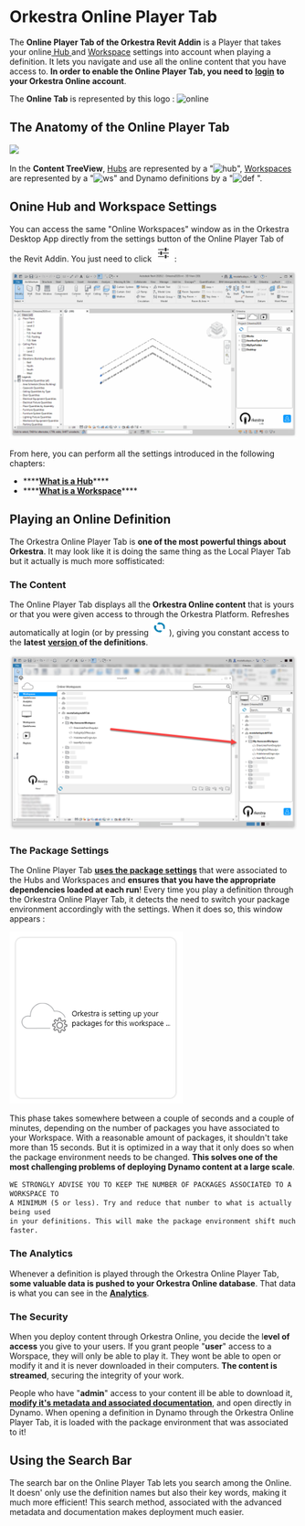 # Orkestra Online Player Tab

The **Online Player Tab of the Orkestra Revit Addin** is a Player that takes your online[ Hub ](https://datashapes.gitbook.io/orkestra-online/orkestra-desktop-app/what-is-a-hub)and [Workspace](https://datashapes.gitbook.io/orkestra-online/orkestra-desktop-app/what-is-a-workspace) settings into account when playing a definition. It lets you navigate and use all the online content that you have access to. **In order to enable the Online Player Tab, you need to** [**login**](https://datashapes.gitbook.io/orkestra-online/orkestra-revit-addin/login) **to your Orkestra Online account**.

The **Online Tab** is represented by this logo : ![online](https://datashapes.files.wordpress.com/2020/05/onlineicon.png?)

## The Anatomy of the Online Player Tab

![](https://datashapes.files.wordpress.com/2020/05/onlinetabanatomy.png?)

In the **Content TreeView**, [Hubs](https://datashapes.gitbook.io/orkestra-online/orkestra-desktop-app/what-is-a-hub) are represented by a "![hub](https://datashapes.files.wordpress.com/2020/05/cloudi.png?resize=30%2C20)", [Workspaces](https://datashapes.gitbook.io/orkestra-online/orkestra-desktop-app/what-is-a-workspace) are represented by a "![ws](https://datashapes.files.wordpress.com/2020/05/workspace.png?)" and Dynamo definitions by a "![def](https://datashapes.files.wordpress.com/2020/05/definition.png?) ".

## Onine Hub and Workspace Settings

You can access the same "Online Workspaces" window as in the Orkestra Desktop App directly from the settings button of the Online Player Tab of the Revit Addin. You just need to click ![](../.gitbook/assets/settings.PNG):

![Accessing the Online Hub/ Workspace Settings](../.gitbook/assets/online-hub-settings.gif)

From here, you can perform all the settings introduced in the following chapters:

* \*\*\*\*[**What is a Hub**](https://datashapes.gitbook.io/orkestra-online/orkestra-desktop-app/what-is-a-hub)\*\*\*\*
* \*\*\*\*[**What is a Workspace**](https://datashapes.gitbook.io/orkestra-online/orkestra-desktop-app/what-is-a-workspace)\*\*\*\*

## Playing an Online Definition

The Orkestra Online Player Tab is **one of the most powerful things about Orkestra**. It may look like it is doing the same thing as the Local Player Tab but it actually is much more soffisticated:

### The Content

The Online Player Tab displays all the **Orkestra Online content** that is yours or that you were given access to through the Orkestra Platform. Refreshes automatically at login \(or by pressing ![](../.gitbook/assets/refresh.png)\), giving you constant access to the **latest** [**version** ](https://datashapes.gitbook.io/orkestra-online/orkestra-desktop-app/versioning)**of the definitions**.

![Direct Access to You Online Content Through the Online Player Tab](../.gitbook/assets/onlinecontent.png)

### The Package Settings

The Online Player Tab [**uses the package settings**](https://datashapes.gitbook.io/orkestra-online/orkestra-desktop-app/what-is-a-workspace#package-settings) that were associated to the Hubs and Workspaces and **ensures that you have the appropriate dependencies loaded at each run**! Every time you play a definition through the Orkestra Online Player Tab, it detects the need to switch your package environment accordingly with the settings. When it does so, this window appears : 

![Orkestra Automatically Switches Your Packages to Fit the Workspace Settings](../.gitbook/assets/packagesetting.PNG)

This phase takes somewhere between a couple of seconds and a couple of minutes, depending on the number of packages you have associated to your Workspace. With a reasonable amount of packages, it shouldn't take more than 15 seconds. But it is optimized in a way that it only does so when the package environment needs to be changed. **This solves one of the most challenging problems of deploying Dynamo content at a large scale**. 

```text
WE STRONGLY ADVISE YOU TO KEEP THE NUMBER OF PACKAGES ASSOCIATED TO A WORKSPACE TO 
A MINIMUM (5 or less). Try and reduce that number to what is actually being used 
in your definitions. This will make the package environment shift much faster.
```

### The Analytics

Whenever a definition is played through the Orkestra Online Player Tab, **some valuable data is pushed to your Orkestra Online database**. That data is what you can see in the [**Analytics**](https://app.gitbook.com/@datashapes/s/orkestra-online/~/drafts/-M7JnFAsI0ehGhuj7hxp/orkestra-desktop-app/analytics/@drafts).

### The Security

When you deploy content through Orkestra Online, you decide the l**evel of access** you give to your users. If you grant people "**user**" access to a Worspace, they will only be able to play it. They wont be able to open or modify it and it is never downloaded in their computers. **The content is streamed**, securing the integrity of your work.

People who have "**admin**" access to your content ill be able to download it,[ **modify it's metadata and associated documentation**](https://datashapes.gitbook.io/orkestra-online/orkestra-revit-addin/definition-metadata-and-documentation#introduction), and open directly in Dynamo. When opening a definition in Dynamo through the Orkestra Online Player Tab, it is loaded with the package environment that was associated to it!

## Using the Search Bar

The search bar on the Online Player Tab lets you search among the Online. It doesn' only use the definition names but also their key words, making it much more efficient! This search method, associated with the advanced metadata and documentation makes deployment much easier. 



